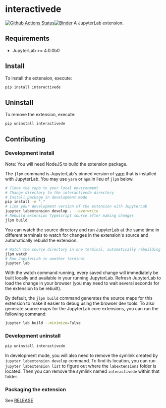 # interactivede

[![Github Actions Status](https://github.com/kirangadhave/interactivede/workflows/Build/badge.svg)](https://github.com/kirangadhave/interactivede/actions/workflows/build.yml)[![Binder](https://mybinder.org/badge_logo.svg)](https://mybinder.org/v2/gh/kirangadhave/interactivede/main?urlpath=lab)
A JupyterLab extension.

## Requirements

- JupyterLab >= 4.0.0b0

## Install

To install the extension, execute:

```bash
pip install interactivede
```

## Uninstall

To remove the extension, execute:

```bash
pip uninstall interactivede
```

## Contributing

### Development install

Note: You will need NodeJS to build the extension package.

The `jlpm` command is JupyterLab's pinned version of
[yarn](https://yarnpkg.com/) that is installed with JupyterLab. You may use
`yarn` or `npm` in lieu of `jlpm` below.

```bash
# Clone the repo to your local environment
# Change directory to the interactivede directory
# Install package in development mode
pip install -e "."
# Link your development version of the extension with JupyterLab
jupyter labextension develop . --overwrite
# Rebuild extension Typescript source after making changes
jlpm build
```

You can watch the source directory and run JupyterLab at the same time in different terminals to watch for changes in the extension's source and automatically rebuild the extension.

```bash
# Watch the source directory in one terminal, automatically rebuilding when needed
jlpm watch
# Run JupyterLab in another terminal
jupyter lab
```

With the watch command running, every saved change will immediately be built locally and available in your running JupyterLab. Refresh JupyterLab to load the change in your browser (you may need to wait several seconds for the extension to be rebuilt).

By default, the `jlpm build` command generates the source maps for this extension to make it easier to debug using the browser dev tools. To also generate source maps for the JupyterLab core extensions, you can run the following command:

```bash
jupyter lab build --minimize=False
```

### Development uninstall

```bash
pip uninstall interactivede
```

In development mode, you will also need to remove the symlink created by `jupyter labextension develop`
command. To find its location, you can run `jupyter labextension list` to figure out where the `labextensions`
folder is located. Then you can remove the symlink named `interactivede` within that folder.

### Packaging the extension

See [RELEASE](RELEASE.md)

